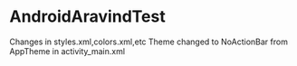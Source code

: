 # AndroidAravindTest

Changes in styles.xml,colors.xml,etc
Theme changed to NoActionBar from AppTheme in activity_main.xml 
